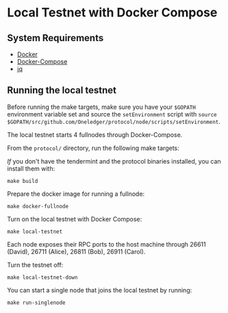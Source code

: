 # Local Testnet with Docker Compose

## System Requirements

+ [Docker](https://docs.docker.com/engine/installation/)
+ [Docker-Compose](https://docs.docker.com/compose/install/)
+ [jq](https://stedolan.github.io/jq/)

## Running the local testnet

Before running the make targets, make sure you have your `$GOPATH` environment variable set and source the `setEnvironment` script with `source $GOPATH/src/github.com/Oneledger/protocol/node/scripts/setEnvironment`.

The local testnet starts 4 fullnodes through Docker-Compose.

From the `protocol/` directory, run the following make targets:

*If* you don't have the tendermint and the protocol binaries installed, you can install them with:

```make build```

Prepare the docker image for running a fullnode:

```make docker-fullnode```

Turn on the local testnet with Docker Compose:

```make local-testnet```

Each node exposes their RPC ports to the host machine through 26611 (David), 26711 (Alice), 26811 (Bob), 26911 (Carol).

Turn the testnet off:

```make local-testnet-down```

You can start a single node that joins the local testnet by running:

```make run-singlenode```

